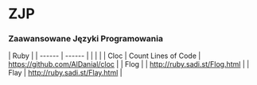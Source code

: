 # ZJP
### Zaawansowane Języki Programowania

| Ruby |
| ------ | ------ |
| | |
| Cloc | Count Lines of Code | https://github.com/AlDanial/cloc |
| Flog |  | http://ruby.sadi.st/Flog.html |
| Flay | http://ruby.sadi.st/Flay.html |
